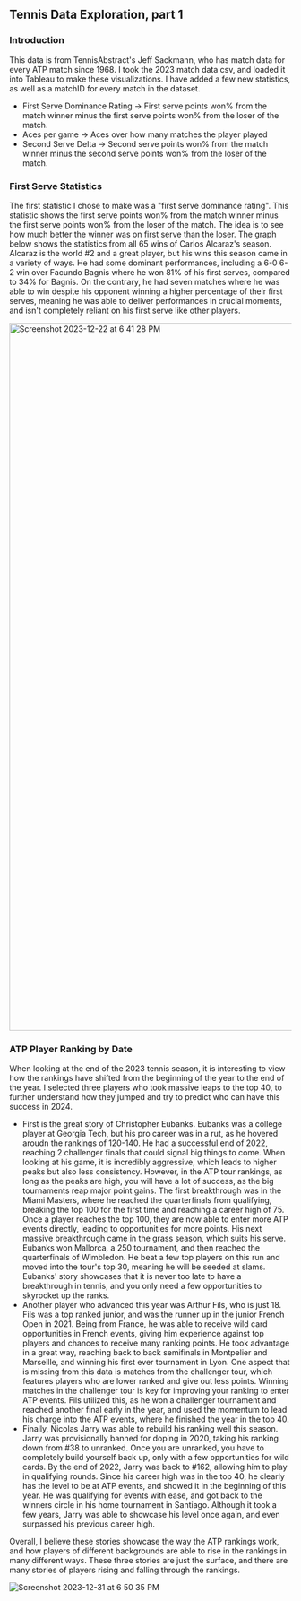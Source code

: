 ## Tennis Data Exploration, part 1

### Introduction
This data is from TennisAbstract's Jeff Sackmann, who has match data for every ATP match since 1968. I took the 2023 match data csv, and loaded it into Tableau to make these visualizations. I have added a few new statistics, as well as a matchID for every match in the dataset. 
- First Serve Dominance Rating -> First serve points won% from the match winner minus the first serve points won% from the loser of the match.
- Aces per game -> Aces over how many matches the player played
- Second Serve Delta -> Second serve points won% from the match winner minus the second serve points won% from the loser of the match.
  
### First Serve Statistics
The first statistic I chose to make was a "first serve dominance rating". This statistic shows the first serve points won% from the match winner minus the first serve points won% from the loser of the match. The idea is to see how much better the winner was on first serve than the loser. The graph below shows the statistics from all 65 wins of Carlos Alcaraz's season. Alcaraz is the world #2 and a great player, but his wins this season came in a variety of ways. He had some dominant performances, including a 6-0 6-2 win over Facundo Bagnis where he won 81% of his first serves, compared to 34% for Bagnis. On the contrary, he had seven matches where he was able to win despite his opponent winning a higher percentage of their first serves, meaning he was able to deliver performances in crucial moments, and isn't completely reliant on his first serve like other players. 

<img width="1263" alt="Screenshot 2023-12-22 at 6 41 28 PM" src="https://github.com/vivekdivakarla12/Tennis-Data-Exploration/assets/11672096/f6d91cce-cb5e-4615-8c5b-362629d83060">

### ATP Player Ranking by Date

When looking at the end of the 2023 tennis season, it is interesting to view how the rankings have shifted from the beginning of the year to the end of the year. I selected three players who took massive leaps to the top 40, to further understand how they jumped and try to predict who can have this success in 2024. 
- First is the great story of Christopher Eubanks. Eubanks was a college player at Georgia Tech, but his pro career was in a rut, as he hovered aroudn the rankings of 120-140. He had a successful end of 2022, reaching 2 challenger finals that could signal big things to come. When looking at his game, it is incredibly aggressive, which leads to higher peaks but also less consistency. However, in the ATP tour rankings, as long as the peaks are high, you will have a lot of success, as the big tournaments reap major point gains. The first breakthrough was in the Miami Masters, where he reached the quarterfinals from qualifying, breaking the top 100 for the first time and reaching a career high of 75. Once a player reaches the top 100, they are now able to enter more ATP events directly, leading to opportunities for more points. His next massive breakthrough came in the grass season, which suits his serve. Eubanks won Mallorca, a 250 tournament, and then reached the quarterfinals of Wimbledon. He beat a few top players on this run and moved into the tour's top 30, meaning he will be seeded at slams. Eubanks' story showcases that it is never too late to have a breakthrough in tennis, and you only need a few opportunities to skyrocket up the ranks.
- Another player who advanced this year was Arthur Fils, who is just 18. Fils was a top ranked junior, and was the runner up in the junior French Open in 2021. Being from France, he was able to receive wild card opportunities in French events, giving him experience against top players and chances to receive many ranking points. He took advantage in a great way, reaching back to back semifinals in Montpelier and Marseille, and winning his first ever tournament in Lyon. One aspect that is missing from this data is matches from the challenger tour, which features players who are lower ranked and give out less points. Winning matches in the challenger tour is key for improving your ranking to enter ATP events. Fils utilized this, as he won a challenger tournament and reached another final early in the year, and used the momentum to lead his charge into the ATP events, where he finished the year in the top 40.
- Finally, Nicolas Jarry was able to rebuild his ranking well this season. Jarry was provisionally banned for doping in 2020, taking his ranking down from #38 to unranked. Once you are unranked, you have to completely build yourself back up, only with a few opportunities for wild cards. By the end of 2022, Jarry was back to #162, allowing him to play in qualifying rounds. Since his career high was in the top 40, he clearly has the level to be at ATP events, and showed it in the beginning of this year. He was qualifying for events with ease, and got back to the winners circle in his home tournament in Santiago. Although it took a few years, Jarry was able to showcase his level once again, and even surpassed his previous career high.
  
Overall, I believe these stories showcase the way the ATP rankings work, and how players of different backgrounds are able to rise in the rankings in many different ways. These three stories are just the surface, and there are many stories of players rising and falling through the rankings.

![Screenshot 2023-12-31 at 6 50 35 PM](https://github.com/vivekdivakarla12/Tennis-Data-Exploration/assets/11672096/047a4ff7-b5da-4a81-8c10-683ad4f08f0a)
